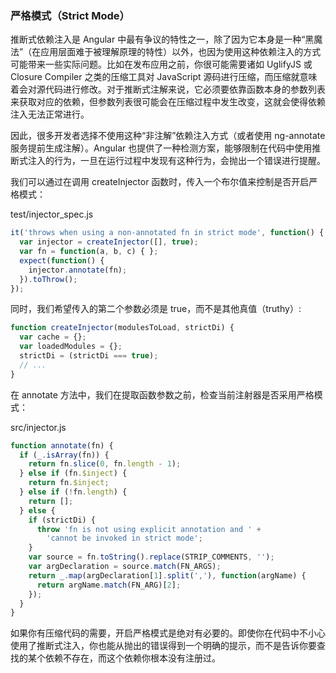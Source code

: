 ### 严格模式（Strict Mode）

推断式依赖注入是 Angular 中最有争议的特性之一，除了因为它本身是一种“黑魔法”（在应用层面难于被理解原理的特性）以外，也因为使用这种依赖注入的方式可能带来一些实际问题。比如在发布应用之前，你很可能需要诸如 UglifyJS 或 Closure Compiler 之类的压缩工具对 JavaScript 源码进行压缩，而压缩就意味着会对源代码进行修改。对于推断式注解来说，它必须要依靠函数本身的参数列表来获取对应的依赖，但参数列表很可能会在压缩过程中发生改变，这就会使得依赖注入无法正常进行。

因此，很多开发者选择不使用这种“非注解”依赖注入方式（或者使用 ng-annotate 服务提前生成注解）。Angular 也提供了一种检测方案，能够限制在代码中使用推断式注入的行为，一旦在运行过程中发现有这种行为，会抛出一个错误进行提醒。

我们可以通过在调用 createInjector 函数时，传入一个布尔值来控制是否开启严格模式：

test/injector\_spec.js

```js
it('throws when using a non-annotated fn in strict mode', function() {
  var injector = createInjector([], true);
  var fn = function(a, b, c) { };
  expect(function() {
    injector.annotate(fn);
  }).toThrow();
});
```

同时，我们希望传入的第二个参数必须是 true，而不是其他真值（truthy）:

```js
function createInjector(modulesToLoad, strictDi) {
  var cache = {};
  var loadedModules = {};
  strictDi = (strictDi === true);
  // ...
}
```

在 annotate 方法中，我们在提取函数参数之前，检查当前注射器是否采用严格模式：

src/injector.js

```js
function annotate(fn) {
  if (_.isArray(fn)) {
    return fn.slice(0, fn.length - 1);
  } else if (fn.$inject) {
    return fn.$inject;
  } else if (!fn.length) {
    return [];
  } else {
    if (strictDi) {
      throw 'fn is not using explicit annotation and ' +
        'cannot be invoked in strict mode';
    }
    var source = fn.toString().replace(STRIP_COMMENTS, '');
    var argDeclaration = source.match(FN_ARGS);
    return _.map(argDeclaration[1].split(','), function(argName) {
      return argName.match(FN_ARG)[2];
    });
  }
}
```

如果你有压缩代码的需要，开启严格模式是绝对有必要的。即使你在代码中不小心使用了推断式注入，你也能从抛出的错误得到一个明确的提示，而不是告诉你要查找的某个依赖不存在，而这个依赖你根本没有注册过。

